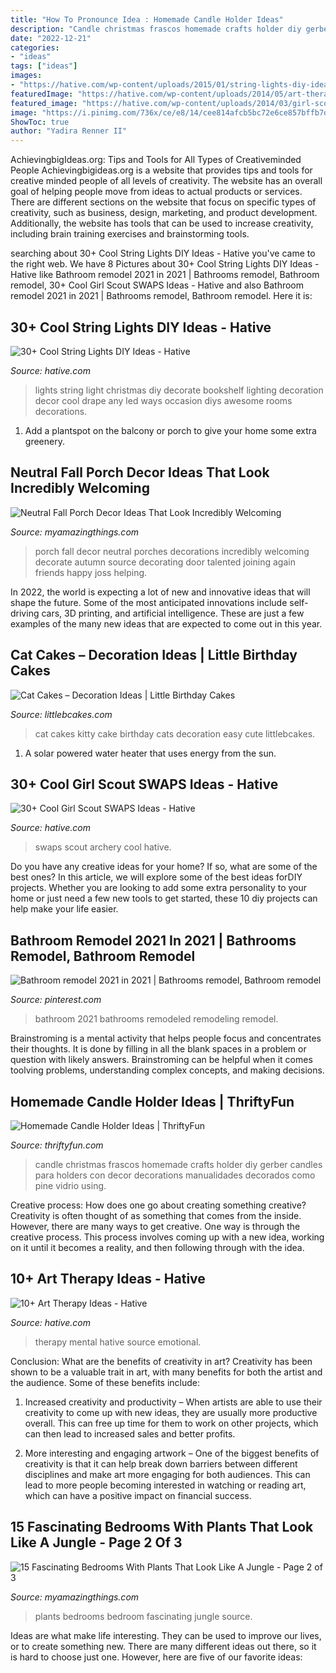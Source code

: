 ```yaml
---
title: "How To Pronounce Idea : Homemade Candle Holder Ideas"
description: "Candle christmas frascos homemade crafts holder diy gerber candles para holders con decor decorations manualidades decorados como pine vidrio using"
date: "2022-12-21"
categories:
- "ideas"
tags: ["ideas"]
images:
- "https://hative.com/wp-content/uploads/2015/01/string-lights-diy-ideas/19-string-lights-diy-ideas.jpg"
featuredImage: "https://hative.com/wp-content/uploads/2014/05/art-therapy-ideas/12-art-therapy-ideas.jpg"
featured_image: "https://hative.com/wp-content/uploads/2014/03/girl-scout-swaps-ideas/7-archery-set-girl-scout-swaps.jpg"
image: "https://i.pinimg.com/736x/ce/e8/14/cee814afcb5bc72e6ce857bffb7d81c3.jpg"
ShowToc: true
author: "Yadira Renner II"
---
```



AchievingbigIdeas.org: Tips and Tools for All Types of Creativeminded People
Achievingbigideas.org is a website that provides tips and tools for creative minded people of all levels of creativity. The website has an overall goal of helping people move from ideas to actual products or services. There are different sections on the website that focus on specific types of creativity, such as business, design, marketing, and product development. Additionally, the website has tools that can be used to increase creativity, including brain training exercises and brainstorming tools.

	

		
searching about 30+ Cool String Lights DIY Ideas - Hative you've came to the right web. We have 8 Pictures about 30+ Cool String Lights DIY Ideas - Hative like Bathroom remodel 2021 in 2021 | Bathrooms remodel, Bathroom remodel, 30+ Cool Girl Scout SWAPS Ideas - Hative and also Bathroom remodel 2021 in 2021 | Bathrooms remodel, Bathroom remodel. Here it is:
		
    
## 30+ Cool String Lights DIY Ideas - Hative

<img loading=lazy src="https://hative.com/wp-content/uploads/2015/01/string-lights-diy-ideas/19-string-lights-diy-ideas.jpg" onerror="this.onerror=null;this.src='https://tse4.mm.bing.net/th?id=OIP.RhR4kU3i3S3WWR3vGJKLfQHaLH&amp;pid=15.1';" alt="30+ Cool String Lights DIY Ideas - Hative">

_Source: hative.com_

>lights string light christmas diy decorate bookshelf lighting decoration decor cool drape any led ways occasion diys awesome rooms decorations. 

	

1. Add a plantspot on the balcony or porch to give your home some extra greenery.

    
## Neutral Fall Porch Decor Ideas That Look Incredibly Welcoming

<img loading=lazy src="http://myamazingthings.com/wp-content/uploads/2017/10/fall-porch-5.jpg" onerror="this.onerror=null;this.src='https://tse3.mm.bing.net/th?id=OIP.I-TjcpsRypp6Fr2pCDpcPgHaLH&amp;pid=15.1';" alt="Neutral Fall Porch Decor Ideas That Look Incredibly Welcoming">

_Source: myamazingthings.com_

>porch fall decor neutral porches decorations incredibly welcoming decorate autumn source decorating door talented joining again friends happy joss helping. 

	

In 2022, the world is expecting a lot of new and innovative ideas that will shape the future. Some of the most anticipated innovations include self-driving cars, 3D printing, and artificial intelligence. These are just a few examples of the many new ideas that are expected to come out in this year.

    
## Cat Cakes – Decoration Ideas | Little Birthday Cakes

<img loading=lazy src="https://www.littlebcakes.com/wp-content/uploads/2014/01/Kitty-Cat-Cakes-760x1024.jpg" onerror="this.onerror=null;this.src='https://tse4.mm.bing.net/th?id=OIP.l4KHsdZxZ2VTkj9qHqOFnwHaJ-&amp;pid=15.1';" alt="Cat Cakes – Decoration Ideas | Little Birthday Cakes">

_Source: littlebcakes.com_

>cat cakes kitty cake birthday cats decoration easy cute littlebcakes. 

	

1. A solar powered water heater that uses energy from the sun.

    
## 30+ Cool Girl Scout SWAPS Ideas - Hative

<img loading=lazy src="https://hative.com/wp-content/uploads/2014/03/girl-scout-swaps-ideas/7-archery-set-girl-scout-swaps.jpg" onerror="this.onerror=null;this.src='https://tse2.mm.bing.net/th?id=OIP.2liiZ2F1dJ8qdnWJQH0XkwHaJ4&amp;pid=15.1';" alt="30+ Cool Girl Scout SWAPS Ideas - Hative">

_Source: hative.com_

>swaps scout archery cool hative. 

	

Do you have any creative ideas for your home? If so, what are some of the best ones? In this article, we will explore some of the best ideas forDIY projects. Whether you are looking to add some extra personality to your home or just need a few new tools to get started, these 10 diy projects can help make your life easier.

    
## Bathroom Remodel 2021 In 2021 | Bathrooms Remodel, Bathroom Remodel

<img loading=lazy src="https://i.pinimg.com/736x/ce/e8/14/cee814afcb5bc72e6ce857bffb7d81c3.jpg" onerror="this.onerror=null;this.src='https://tse3.mm.bing.net/th?id=OIP.KF3q0eleE-C6ofzmqbdESgHaJ3&amp;pid=15.1';" alt="Bathroom remodel 2021 in 2021 | Bathrooms remodel, Bathroom remodel">

_Source: pinterest.com_

>bathroom 2021 bathrooms remodeled remodeling remodel. 

	

Brainstroming is a mental activity that helps people focus and concentrates their thoughts. It is done by filling in all the blank spaces in a problem or question with likely answers. Brainstroming can be helpful when it comes toolving problems, understanding complex concepts, and making decisions.

    
## Homemade Candle Holder Ideas | ThriftyFun

<img loading=lazy src="https://img.thrfun.com/img/084/024/homemade_candle_holder_l1.jpg" onerror="this.onerror=null;this.src='https://tse1.mm.bing.net/th?id=OIP.oSy1_AG0kDM7EgYZonwYcwHaLW&amp;pid=15.1';" alt="Homemade Candle Holder Ideas | ThriftyFun">

_Source: thriftyfun.com_

>candle christmas frascos homemade crafts holder diy gerber candles para holders con decor decorations manualidades decorados como pine vidrio using. 

	

Creative process: How does one go about creating something creative?
Creativity is often thought of as something that comes from the inside. However, there are many ways to get creative. One way is through the creative process. This process involves coming up with a new idea, working on it until it becomes a reality, and then following through with the idea.

    
## 10+ Art Therapy Ideas - Hative

<img loading=lazy src="https://hative.com/wp-content/uploads/2014/05/art-therapy-ideas/12-art-therapy-ideas.jpg" onerror="this.onerror=null;this.src='https://tse1.mm.bing.net/th?id=OIP.7hIxjGXegd7aaFnlzaj2qAAAAA&amp;pid=15.1';" alt="10+ Art Therapy Ideas - Hative">

_Source: hative.com_

>therapy mental hative source emotional. 

	

Conclusion: What are the benefits of creativity in art?
Creativity has been shown to be a valuable trait in art, with many benefits for both the artist and the audience. Some of these benefits include:
1. Increased creativity and productivity – When artists are able to use their creativity to come up with new ideas, they are usually more productive overall. This can free up time for them to work on other projects, which can then lead to increased sales and better profits.

2. More interesting and engaging artwork – One of the biggest benefits of creativity is that it can help break down barriers between different disciplines and make art more engaging for both audiences. This can lead to more people becoming interested in watching or reading art, which can have a positive impact on financial success.


    
## 15 Fascinating Bedrooms With Plants That Look Like A Jungle - Page 2 Of 3

<img loading=lazy src="https://myamazingthings.com/wp-content/uploads/2018/01/bedroom-plants-10-.jpg" onerror="this.onerror=null;this.src='https://tse1.mm.bing.net/th?id=OIP.HIBqU7MAA31_OlNMjT20qAHaLH&amp;pid=15.1';" alt="15 Fascinating Bedrooms With Plants That Look Like A Jungle - Page 2 of 3">

_Source: myamazingthings.com_

>plants bedrooms bedroom fascinating jungle source. 

	

Ideas are what make life interesting. They can be used to improve our lives, or to create something new. There are many different ideas out there, so it is hard to choose just one. However, here are five of our favorite ideas: 

